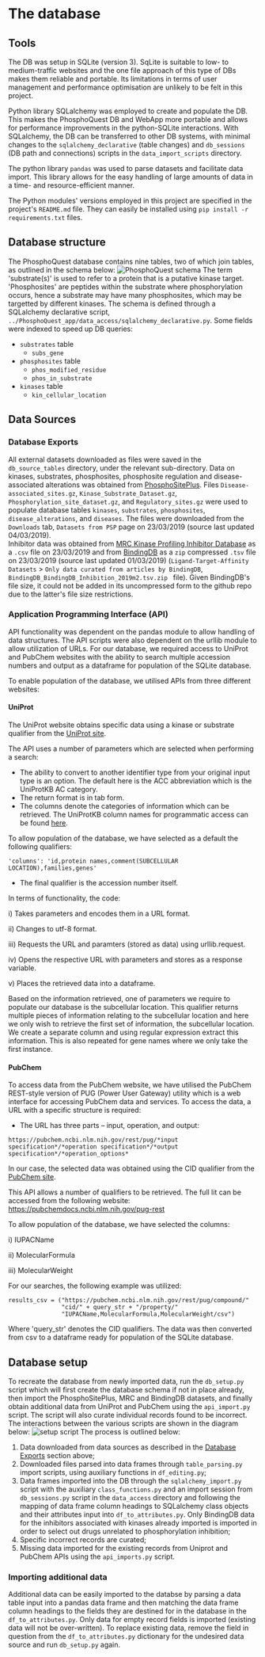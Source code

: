 # The database
## Tools
The DB was setup in SQLite (version 3). SqLite is suitable to low- to medium-traffic websites and the one file approach of this type of DBs makes them reliable and portable. Its limitations in terms of user management and performance optimisation are unlikely to be felt in this project.

Python library SQLalchemy was employed to create and populate the DB. This makes the PhosphoQuest DB and WebApp more portable and allows for performance improvements in the python-SQLite interactions. With SQLalchemy, the DB can be transferred to other DB systems, with minimal changes to the `sqlalchemy_declarative` (table changes) and `db_sessions` (DB path and connections) scripts in the `data_import_scripts` directory.

The python library `pandas` was used to parse datasets and facilitate data import. This library allows for the easy handling of large amounts of data in a time- and resource-efficient manner. 

The Python modules' versions employed in this project are specified in the project's `README.md` file. They can easily be installed using `pip install -r requirements.txt` files.

## Database structure
The PhosphoQuest database contains nine tables, two of which join tables, as outlined in the schema below:
![PhosphoQuest schema](images/PhosphoQuest-2019-03-25_17_48.png)
The term 'substrate(s)' is used to refer to a protein that is a putative kinase target. 'Phosphosites' are peptides within the substrate where phosphorylation occurs, hence a substrate may have many phosphosites, which may be targetted by different kinases.
The schema is defined through a SQLalchemy declarative script, `../PhosphoQuest_app/data_access/sqlalchemy_declarative.py`.  Some fields were indexed to speed up DB queries:

* `substrates` table 
    * `subs_gene`
* `phosphosites` table
    * `phos_modified_residue`
    * `phos_in_substrate`
* `kinases` table
    * `kin_cellular_location`
 
## Data Sources
### Database Exports
All external datasets downloaded as files were saved in the `db_source_tables` directory, under the relevant sub-directory.
Data on kinases, substrates, phosphosites, phosphosite regulation and 
disease-associated alterations was obtained from [PhosphoSitePlus](https://www.phosphosite.org). Files `Disease-associated_sites.gz`, `Kinase_Substrate_Dataset.gz`, `Phosphorylation_site_dataset.gz`, and `Regulatory_sites.gz` were used to populate database tables `kinases`, `substrates`, `phosphosites`, `disease_alterations`, and `diseases`. The files were downloaded from the `Downloads` tab, `Datasets from PSP` page on 23/03/2019 (source last updated 04/03/2019).  
Inhibitor data was obtained from [MRC Kinase Profiling Inhibitor Database](http://www.kinase-screen.mrc.ac.uk/kinase-inhibitors) as a `.csv` file on 23/03/2019 and from [BindingDB](https://www.bindingdb.org/bind/chemsearch/marvin/SDFdownload.jsp?all_download=yes) as a `zip` compressed `.tsv` file on 23/03/2019 (source last updated 01/03/2019) (`Ligand-Target-Affinity Datasets` > `Only data curated from articles by BindingDB`, `BindingDB_BindingDB_Inhibition_2019m2.tsv.zip ` file). Given BindingDB's file size, it could not be added in its uncompressed form to the github repo due to
the latter's file size restrictions.

### Application Programming Interface (API)
API functionality was dependent on the pandas module to allow handling of data structures. The API scripts were also dependent on the urllib module to allow utilization of URLs. For our database, we required access to UniProt and PubChem websites with the ability to search multiple accession numbers and output as a dataframe for population of the SQLite database. 

To enable population of the database, we utilised APIs from three different websites:

####	UniProt

The UniProt website obtains specific data using a kinase or substrate qualifier from the [UniProt site](https://www.uniprot.org/uploadlists/).

The API uses a number of parameters which are selected when performing a search:

- The ability to convert to another identifier type from your original input type is an option. The default here is the ACC abbreviation which is the UniProtKB AC category. 
- The return format is in tab form.
- The columns denote the categories of information which can be retrieved. The UniProtKB column names for programmatic access can be found [here](https://www.uniprot.org/help/uniprotkb_column_names).

To allow population of the database, we have selected as a default the following qualifiers:
```
'columns': 'id,protein names,comment(SUBCELLULAR LOCATION),families,genes'
```
- The final qualifier is the accession number itself.

In terms of functionality, the code:

i) Takes parameters and encodes them in a URL format.

ii) Changes to utf-8 format.

iii) Requests the URL and paramters (stored as data) using urllib.request.

iv) Opens the respective URL with parameters and stores as a response variable.

v) Places the retrieved data into a dataframe.

Based on the information retrieved, one of parameters we require to populate our database is the subcellular location. This qualifier returns multiple pieces of information relating to the subcellular location and here we only wish to retrieve the first set of information, the subcellular location. We create a separate column and using regular expression extract this information. This is also repeated for gene names where we only take the first instance. 

####	PubChem 

To access data from the PubChem website, we have utilised the PubChem REST-style version of PUG (Power User Gateway) utility which is a web interface for accessing PubChem data and services. To access the data, a URL with a specific structure is required: 

- The URL has three parts – input, operation, and output: 

```
https://pubchem.ncbi.nlm.nih.gov/rest/pug/*input specification*/*operation specification*/*output specification*/*operation_options*
```
In our case, the selected data was obtained using the CID qualifier from the [PubChem site](https://pubchem.ncbi.nlm.nih.gov/rest/pug/compound/).

This API allows a number of qualifiers to be retrieved. The full lit can be accessed from the following website: https://pubchemdocs.ncbi.nlm.nih.gov/pug-rest

To allow population of the database, we have selected the columns:

i) IUPACName

ii) MolecularFormula

iii) MolecularWeight

For our searches, the following example was utilized:  

```
results_csv = ("https://pubchem.ncbi.nlm.nih.gov/rest/pug/compound/"
               "cid/" + query_str + "/property/"
               "IUPACName,MolecularFormula,MolecularWeight/csv")
```       

Where 'query_str' denotes the CID qualifiers. The data was then converted from
csv to a dataframe ready for population of the SQLite database.
        
## Database setup
To recreate the database from newly imported data, run the `db_setup.py` script which will first create the database schema if not in place already, then import the PhosphoSitePlus, MRC and BindingDB datasets, and finally obtain additional data from UniProt and PubChem using the `api_import.py` script. The script will also curate individual records found to be incorrect.
The interactions between the various scripts are shown in the diagram below:
![setup script](images/data_import.png)
The process is outlined below:

1. Data downloaded from data sources as described in the [Database Exports](#Database-Exports) section above;
2. Downloaded files parsed into data frames through `table_parsing.py` import scripts, using auxiliary functions in `df_editing.py`;
3. Data frames imported into the DB through the `sqlalchemy_import.py` script with the auxiliary `class_functions.py` and an import session from `db_sessions.py` script in the `data_access` directory and following the mapping of data frame column headings to SQLalchemy class objects and their attributes input into `df_to_attributes.py`. Only BindingDB data for the inhibitors associated with kinases already imported is imported in order to select out drugs unrelated to phosphorylation inhibition;
4. Specific incorrect records are curated;
5. Missing data imported for the existing records from Uniprot and PubChem APIs using the `api_imports.py` script.

### Importing additional data
Additional data can be easily imported to the databse by parsing a data table input into a pandas data frame and then matching the data frame column headings to the fields they are destined for in the database in the `df_to_attributes.py`.  Only data for empty record fields is imported (existing data will not be over-written). To replace existing data, remove the field in question from the `df_to_attributes.py` dictionary for the undesired data source and run `db_setup.py` again.
